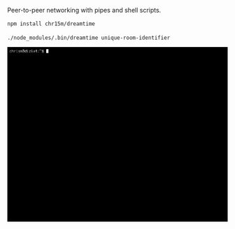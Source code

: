 Peer-to-peer networking with pipes and shell scripts.

	npm install chr15m/dreamtime

	./node_modules/.bin/dreamtime unique-room-identifier

![Screencast of dreamtime connecting to two servers and local](./screencast.gif)

